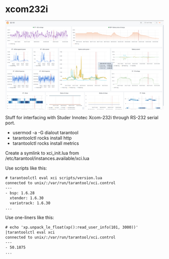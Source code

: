 # xcom232i

![XCI Dashboard Preview](https://raw.githubusercontent.com/darkwrat/xcom232i/master/etc/dashboard.png)

Stuff for interfacing with Studer Innotec Xcom-232i through RS-232 serial port.

- usermod -a -G dialout tarantool
- tarantoolctl rocks install http
- tarantoolctl rocks install metrics

Create a symlink to xci_init.lua from /etc/tarantool/instances.available/xci.lua

Use scripts like this:

```
# tarantoolctl eval xci scripts/version.lua
connected to unix/:/var/run/tarantool/xci.control
---
- bsp: 1.6.28
  xtender: 1.6.30
  variotrack: 1.6.30
...
```

Use one-liners like this:

```
# echo 'xp.unpack_le_float(xp():read_user_info(101, 3000))' |tarantoolctl eval xci
connected to unix/:/var/run/tarantool/xci.control
---
- 50.1875
...

```
